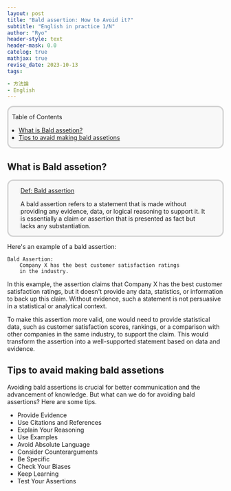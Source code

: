 ```yaml
---
layout: post
title: "Bald assertion: How to Avoid it?"
subtitle: "English in practice 1/N"
author: "Ryo"
header-style: text
header-mask: 0.0
catelog: true
mathjax: true
revise_date: 2023-10-13
tags:

- 方法論
- English
---
```


<div style='border-radius: 1em; border-style:solid; border-color:#D3D3D3; background-color:#F8F8F8'>

<p class="h4">&nbsp;&nbsp;Table of Contents</p>

<!-- START doctoc generated TOC please keep comment here to allow auto update -->
<!-- DON'T EDIT THIS SECTION, INSTEAD RE-RUN doctoc TO UPDATE -->

- [What is Bald assetion?](#what-is-bald-assetion)
- [Tips to avaid making bald assetions](#tips-to-avaid-making-bald-assetions)

<!-- END doctoc generated TOC please keep comment here to allow auto update -->


</div>

## What is Bald assetion?

<div style='padding-left: 2em; padding-right: 2em; border-radius: 1em; border-style:solid; border-color:#D3D3D3; background-color:#F8F8F8'>
<p class="h4"><ins>Def: Bald assertion</ins></p>

A bald assertion refers to a statement that is made without providing any evidence, 
data, or logical reasoning to support it. It is essentially a claim or assertion that is presented as fact but lacks any substantiation. 

</div>

Here's an example of a bald assertion:

```
Bald Assertion: 
    Company X has the best customer satisfaction ratings 
    in the industry.
```

In this example, the assertion claims that Company X has the best customer 
satisfaction ratings, but it doesn't provide any data, statistics, or information
 to back up this claim. Without evidence, such a statement is not persuasive in a statistical or analytical context.

To make this assertion more valid, one would need to provide statistical data, 
such as customer satisfaction scores, rankings, or a comparison with other 
companies in the same industry, to support the claim. This would transform the 
assertion into a well-supported statement based on data and evidence.

## Tips to avaid making bald assetions

Avoiding bald assertions is crucial for better communication and the advancement of knowledge.
But what can we do for avoiding bald assertions? Here are some tips.

- Provide Evidence
- Use Citations and References
- Explain Your Reasoning
- Use Examples
- Avoid Absolute Language
- Consider Counterarguments
- Be Specific
- Check Your Biases
- Keep Learning
- Test Your Assertions
